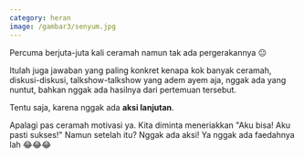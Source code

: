 ```yaml
---
category: heran
image: /gambar3/senyum.jpg
---
```


Percuma berjuta-juta kali ceramah namun tak ada pergerakannya 😐

Itulah juga jawaban yang paling konkret kenapa kok banyak ceramah, diskusi-diskusi, talkshow-talkshow yang adem ayem aja, nggak ada yang nuntut, bahkan nggak ada hasilnya dari pertemuan tersebut.

Tentu saja, karena nggak ada **aksi lanjutan**.

Apalagi pas ceramah motivasi ya. Kita diminta meneriakkan "Aku bisa! Aku pasti sukses!" Namun setelah itu? Nggak ada aksi! Ya nggak ada faedahnya lah 😂😂😂